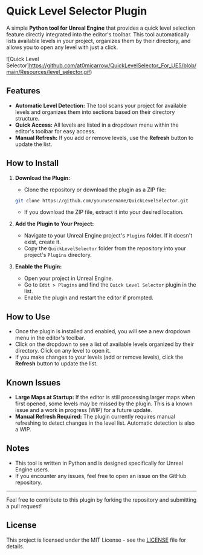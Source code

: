 # Quick Level Selector Plugin

A simple **Python tool for Unreal Engine** that provides a quick level selection feature directly integrated into the editor's toolbar. This tool automatically lists available levels in your project, organizes them by their directory, and allows you to open any level with just a click.

![Quick Level Selector]https://github.com/at0micarrow/QuickLevelSelector_For_UE5/blob/main/Resources/level_selector.gif)

## Features
- **Automatic Level Detection:** The tool scans your project for available levels and organizes them into sections based on their directory structure.
- **Quick Access:** All levels are listed in a dropdown menu within the editor's toolbar for easy access.
- **Manual Refresh:** If you add or remove levels, use the **Refresh** button to update the list.

## How to Install

1. **Download the Plugin:**
    - Clone the repository or download the plugin as a ZIP file:
    ```bash
    git clone https://github.com/yourusername/QuickLevelSelector.git
    ```
    - If you download the ZIP file, extract it into your desired location.

2. **Add the Plugin to Your Project:**
    - Navigate to your Unreal Engine project's `Plugins` folder. If it doesn't exist, create it.
    - Copy the `QuickLevelSelector` folder from the repository into your project's `Plugins` directory.

3. **Enable the Plugin:**
    - Open your project in Unreal Engine.
    - Go to `Edit > Plugins` and find the `Quick Level Selector` plugin in the list.
    - Enable the plugin and restart the editor if prompted.

## How to Use

- Once the plugin is installed and enabled, you will see a new dropdown menu in the editor's toolbar.
- Click on the dropdown to see a list of available levels organized by their directory. Click on any level to open it.
- If you make changes to your levels (add or remove levels), click the **Refresh** button to update the list.

## Known Issues
- **Large Maps at Startup:** If the editor is still processing larger maps when first opened, some levels may be missed by the plugin. This is a known issue and a work in progress (WIP) for a future update.
- **Manual Refresh Required:** The plugin currently requires manual refreshing to detect changes in the level list. Automatic detection is also a WIP.

## Notes
- This tool is written in Python and is designed specifically for Unreal Engine users.
- If you encounter any issues, feel free to open an issue on the GitHub repository.

---

Feel free to contribute to this plugin by forking the repository and submitting a pull request!

## License
This project is licensed under the MIT License - see the [LICENSE](LICENSE) file for details.

